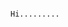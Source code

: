                                                                                         Hi.........
